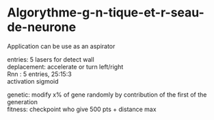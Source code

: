 # Algorythme-g-n-tique-et-r-seau-de-neurone

Application can be use as an aspirator


entries: 5 lasers for detect wall <br>
deplacement: accelerate or turn left/right<br>
Rnn : 5 entries, 25:15:3<br>
activation sigmoid<br>

genetic: modify x% of gene randomly by contribution of the first of the generation<br>
fitness: checkpoint who give 500 pts + distance max
